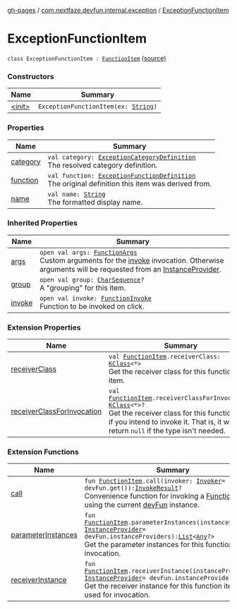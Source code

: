 [gh-pages](../../index.md) / [com.nextfaze.devfun.internal.exception](../index.md) / [ExceptionFunctionItem](./index.md)

# ExceptionFunctionItem

`class ExceptionFunctionItem : `[`FunctionItem`](../../com.nextfaze.devfun.function/-function-item/index.md) [(source)](https://github.com/NextFaze/dev-fun/tree/master/devfun-internal/src/main/java/com/nextfaze/devfun/internal/exception/ExceptionTypes.kt#L27)

### Constructors

| Name | Summary |
|---|---|
| [&lt;init&gt;](-init-.md) | `ExceptionFunctionItem(ex: `[`String`](https://kotlinlang.org/api/latest/jvm/stdlib/kotlin/-string/index.html)`)` |

### Properties

| Name | Summary |
|---|---|
| [category](category.md) | `val category: `[`ExceptionCategoryDefinition`](../-exception-category-definition/index.md)<br>The resolved category definition. |
| [function](function.md) | `val function: `[`ExceptionFunctionDefinition`](../-exception-function-definition/index.md)<br>The original definition this item was derived from. |
| [name](name.md) | `val name: `[`String`](https://kotlinlang.org/api/latest/jvm/stdlib/kotlin/-string/index.html)<br>The formatted display name. |

### Inherited Properties

| Name | Summary |
|---|---|
| [args](../../com.nextfaze.devfun.function/-function-item/args.md) | `open val args: `[`FunctionArgs`](../../com.nextfaze.devfun.function/-function-args.md)<br>Custom arguments for the [invoke](../../com.nextfaze.devfun.function/-function-item/invoke.md) invocation. Otherwise arguments will be requested from an [InstanceProvider](../../com.nextfaze.devfun.inject/-instance-provider/index.md). |
| [group](../../com.nextfaze.devfun.function/-function-item/group.md) | `open val group: `[`CharSequence`](https://kotlinlang.org/api/latest/jvm/stdlib/kotlin/-char-sequence/index.html)`?`<br>A "grouping" for this item. |
| [invoke](../../com.nextfaze.devfun.function/-function-item/invoke.md) | `open val invoke: `[`FunctionInvoke`](../../com.nextfaze.devfun.function/-function-invoke.md)<br>Function to be invoked on click. |

### Extension Properties

| Name | Summary |
|---|---|
| [receiverClass](../../com.nextfaze.devfun.invoke/receiver-class.md) | `val `[`FunctionItem`](../../com.nextfaze.devfun.function/-function-item/index.md)`.receiverClass: `[`KClass`](https://kotlinlang.org/api/latest/jvm/stdlib/kotlin.reflect/-k-class/index.html)`<*>`<br>Get the receiver class for this function item. |
| [receiverClassForInvocation](../../com.nextfaze.devfun.invoke/receiver-class-for-invocation.md) | `val `[`FunctionItem`](../../com.nextfaze.devfun.function/-function-item/index.md)`.receiverClassForInvocation: `[`KClass`](https://kotlinlang.org/api/latest/jvm/stdlib/kotlin.reflect/-k-class/index.html)`<*>?`<br>Get the receiver class for this function item if you intend to invoke it. That is, it will return `null` if the type isn't needed. |

### Extension Functions

| Name | Summary |
|---|---|
| [call](../../com.nextfaze.devfun.core/call.md) | `fun `[`FunctionItem`](../../com.nextfaze.devfun.function/-function-item/index.md)`.call(invoker: `[`Invoker`](../../com.nextfaze.devfun.invoke/-invoker/index.md)` = devFun.get()): `[`InvokeResult`](../../com.nextfaze.devfun.function/-invoke-result/index.md)`?`<br>Convenience function for invoking a [FunctionItem](../../com.nextfaze.devfun.function/-function-item/index.md) using the current [devFun](../../com.nextfaze.devfun.core/dev-fun.md) instance. |
| [parameterInstances](../../com.nextfaze.devfun.invoke/parameter-instances.md) | `fun `[`FunctionItem`](../../com.nextfaze.devfun.function/-function-item/index.md)`.parameterInstances(instanceProvider: `[`InstanceProvider`](../../com.nextfaze.devfun.inject/-instance-provider/index.md)` = devFun.instanceProviders): `[`List`](https://kotlinlang.org/api/latest/jvm/stdlib/kotlin.collections/-list/index.html)`<`[`Any`](https://kotlinlang.org/api/latest/jvm/stdlib/kotlin/-any/index.html)`?>`<br>Get the parameter instances for this function item for invocation. |
| [receiverInstance](../../com.nextfaze.devfun.invoke/receiver-instance.md) | `fun `[`FunctionItem`](../../com.nextfaze.devfun.function/-function-item/index.md)`.receiverInstance(instanceProvider: `[`InstanceProvider`](../../com.nextfaze.devfun.inject/-instance-provider/index.md)` = devFun.instanceProviders): `[`Any`](https://kotlinlang.org/api/latest/jvm/stdlib/kotlin/-any/index.html)`?`<br>Get the receiver instance for this function item to be used for invocation. |

